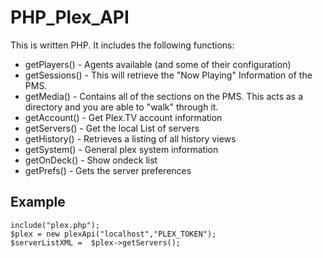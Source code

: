 # PHP_Plex_API

This is written PHP. It includes the following functions:
* getPlayers()  - Agents available (and some of their configuration)
* getSessions() - This will retrieve the "Now Playing" Information of the PMS.
* getMedia()    - Contains all of the sections on the PMS. This acts as a directory and you are able to "walk" through it.
* getAccount()  - Get Plex.TV account information
* getServers()  - Get the local List of servers
* getHistory()  - Retrieves a listing of all history views
* getSystem() - General plex system information
* getOnDeck() - Show ondeck list
* getPrefs() - Gets the server preferences




## Example
```
include("plex.php");
$plex = new plexApi("localhost","PLEX_TOKEN");
$serverListXML =  $plex->getServers();
```




